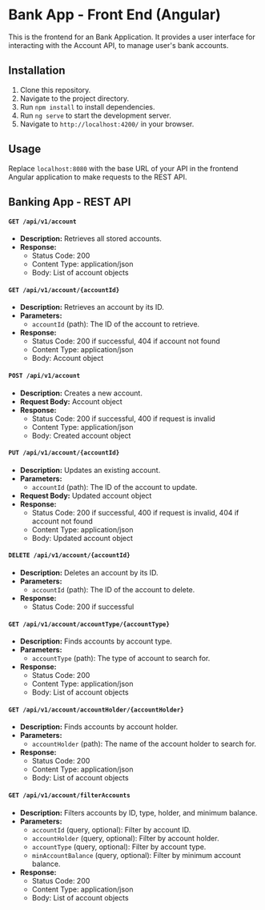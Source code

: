 # Bank App - Front End (Angular)

This is the frontend for an Bank Application. It provides a user interface for interacting with the Account API, to manage user's bank accounts.

## Installation

1. Clone this repository.
2. Navigate to the project directory.
3. Run `npm install` to install dependencies.
4. Run `ng serve` to start the development server.
5. Navigate to `http://localhost:4200/` in your browser.

## Usage

Replace `localhost:8080` with the base URL of your API in the frontend Angular application to make requests to the REST API.

## Banking App - REST API

#### `GET /api/v1/account`

- **Description:** Retrieves all stored accounts.
- **Response:**
  - Status Code: 200
  - Content Type: application/json
  - Body: List of account objects

#### `GET /api/v1/account/{accountId}`

- **Description:** Retrieves an account by its ID.
- **Parameters:**
  - `accountId` (path): The ID of the account to retrieve.
- **Response:**
  - Status Code: 200 if successful, 404 if account not found
  - Content Type: application/json
  - Body: Account object

#### `POST /api/v1/account`

- **Description:** Creates a new account.
- **Request Body:** Account object
- **Response:**
  - Status Code: 200 if successful, 400 if request is invalid
  - Content Type: application/json
  - Body: Created account object

#### `PUT /api/v1/account/{accountId}`

- **Description:** Updates an existing account.
- **Parameters:**
  - `accountId` (path): The ID of the account to update.
- **Request Body:** Updated account object
- **Response:**
  - Status Code: 200 if successful, 400 if request is invalid, 404 if account not found
  - Content Type: application/json
  - Body: Updated account object

#### `DELETE /api/v1/account/{accountId}`

- **Description:** Deletes an account by its ID.
- **Parameters:**
  - `accountId` (path): The ID of the account to delete.
- **Response:**
  - Status Code: 200 if successful

#### `GET /api/v1/account/accountType/{accountType}`

- **Description:** Finds accounts by account type.
- **Parameters:**
  - `accountType` (path): The type of account to search for.
- **Response:**
  - Status Code: 200
  - Content Type: application/json
  - Body: List of account objects

#### `GET /api/v1/account/accountHolder/{accountHolder}`

- **Description:** Finds accounts by account holder.
- **Parameters:**
  - `accountHolder` (path): The name of the account holder to search for.
- **Response:**
  - Status Code: 200
  - Content Type: application/json
  - Body: List of account objects

#### `GET /api/v1/account/filterAccounts`

- **Description:** Filters accounts by ID, type, holder, and minimum balance.
- **Parameters:**
  - `accountId` (query, optional): Filter by account ID.
  - `accountHolder` (query, optional): Filter by account holder.
  - `accountType` (query, optional): Filter by account type.
  - `minAccountBalance` (query, optional): Filter by minimum account balance.
- **Response:**
  - Status Code: 200
  - Content Type: application/json
  - Body: List of account objects
